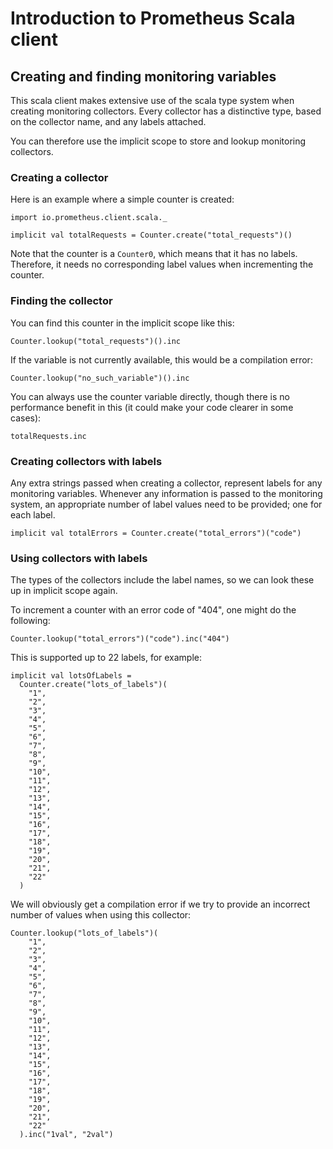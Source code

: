 # Introduction to Prometheus Scala client

## Creating and finding monitoring variables

This scala client makes extensive use of the scala type system when
creating monitoring collectors. Every collector has a distinctive
type, based on the collector name, and any labels attached.

You can therefore use the implicit scope to store and lookup
monitoring collectors.

### Creating a collector

Here is an example where a simple counter is created:

```tut
import io.prometheus.client.scala._

implicit val totalRequests = Counter.create("total_requests")()
```

Note that the counter is a `Counter0`, which means that it
has no labels. Therefore, it needs no corresponding label values
when incrementing the counter.

### Finding the collector

You can find this counter in the implicit scope like this:

```tut
Counter.lookup("total_requests")().inc
```

If the variable is not currently available, this would be a
compilation error:

```tut:fail
Counter.lookup("no_such_variable")().inc
```

You can always use the counter variable directly, though
there is no performance benefit in this (it could make your
code clearer in some cases):

```tut
totalRequests.inc
```

### Creating collectors with labels

Any extra strings passed when creating a collector, represent
labels for any monitoring variables. Whenever any information is
passed to the monitoring system, an appropriate number of label
values need to be provided; one for each label.

```tut
implicit val totalErrors = Counter.create("total_errors")("code")
```

### Using collectors with labels

The types of the collectors include the label names, so we can
look these up in implicit scope again.

To increment a counter with an error code of "404", one might
do the following:

```tut
Counter.lookup("total_errors")("code").inc("404")
```

This is supported up to 22 labels, for example:

```tut
implicit val lotsOfLabels =
  Counter.create("lots_of_labels")(
    "1",
    "2",
    "3",
    "4",
    "5",
    "6",
    "7",
    "8",
    "9",
    "10",
    "11",
    "12",
    "13",
    "14",
    "15",
    "16",
    "17",
    "18",
    "19",
    "20",
    "21",
    "22"
  )
```

We will obviously get a compilation error if we try to provide an incorrect
number of values when using this collector:

```tut:fail
Counter.lookup("lots_of_labels")(
    "1",
    "2",
    "3",
    "4",
    "5",
    "6",
    "7",
    "8",
    "9",
    "10",
    "11",
    "12",
    "13",
    "14",
    "15",
    "16",
    "17",
    "18",
    "19",
    "20",
    "21",
    "22"
  ).inc("1val", "2val")
```
  
